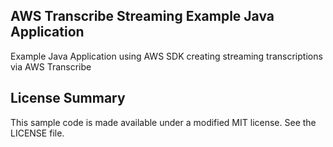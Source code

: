 ## AWS Transcribe Streaming Example Java Application 

Example Java Application using AWS SDK creating streaming transcriptions via AWS Transcribe

## License Summary

This sample code is made available under a modified MIT license. See the LICENSE file.